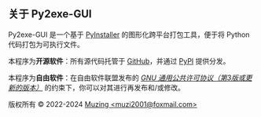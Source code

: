 ## 关于 Py2exe-GUI

Py2exe-GUI 是一个基于 [PyInstaller](https://pyinstaller.org/) 的图形化跨平台打包工具，便于将 Python 代码打包为可执行文件。

本程序为**开源软件**：所有源代码托管于 [GitHub](https://github.com/muziing/Py2exe-GUI)，并通过 [PyPI](https://pypi.org/project/py2exe-gui/) 提供分发。

本程序为**自由软件**：在自由软件联盟发布的 [*GNU 通用公共许可协议（第3版或更新的版本）*](https://github.com/muziing/Py2exe-GUI/blob/main/README.md#license) 的约束下，你可以对其进行再发布和/或修改。

版权所有 © 2022-2024  [Muzing \<muzi2001@foxmail.com\>](https://muzing.top/about)
